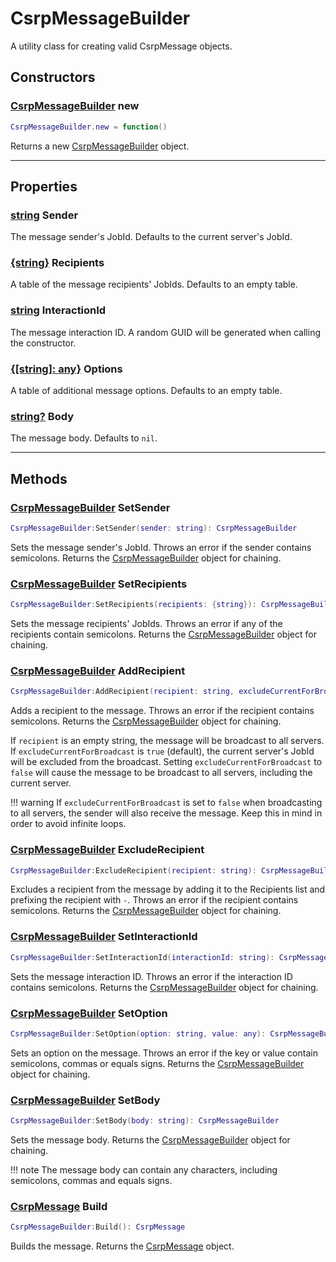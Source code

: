 # CsrpMessageBuilder

A utility class for creating valid CsrpMessage objects.

## Constructors

### [CsrpMessageBuilder](csrpmessagebuilder.md) new

```lua
CsrpMessageBuilder.new = function()
```

Returns a new [CsrpMessageBuilder](csrpmessagebuilder.md) object.

---

## Properties

### [string](https://create.roblox.com/docs/scripting/luau/strings) Sender

The message sender's JobId. Defaults to the current server's JobId.

### [{string}](https://create.roblox.com/docs/scripting/luau/tables) Recipients

A table of the message recipients' JobIds. Defaults to an empty table.

### [string](https://create.roblox.com/docs/scripting/luau/strings) InteractionId

The message interaction ID. A random GUID will be generated when calling the constructor.

### [{[string]: any}](https://create.roblox.com/docs/scripting/luau/tables#dictionaries) Options

A table of additional message options. Defaults to an empty table.

### [string?](https://create.roblox.com/docs/scripting/luau/strings) Body

The message body. Defaults to `nil`.

---

## Methods

### [CsrpMessageBuilder](csrpmessagebuilder.md) SetSender

```lua
CsrpMessageBuilder:SetSender(sender: string): CsrpMessageBuilder
```

Sets the message sender's JobId. Throws an error if the sender contains semicolons. Returns the [CsrpMessageBuilder](csrpmessagebuilder.md) object for chaining.

### [CsrpMessageBuilder](csrpmessagebuilder.md) SetRecipients

```lua
CsrpMessageBuilder:SetRecipients(recipients: {string}): CsrpMessageBuilder
```

Sets the message recipients' JobIds. Throws an error if any of the recipients contain semicolons. Returns the [CsrpMessageBuilder](csrpmessagebuilder.md) object for chaining.

### [CsrpMessageBuilder](csrpmessagebuilder.md) AddRecipient

```lua
CsrpMessageBuilder:AddRecipient(recipient: string, excludeCurrentForBroadcast: boolean?): CsrpMessageBuilder
```

Adds a recipient to the message. Throws an error if the recipient contains semicolons. Returns the [CsrpMessageBuilder](csrpmessagebuilder.md) object for chaining.

If `recipient` is an empty string, the message will be broadcast to all servers. If `excludeCurrentForBroadcast` is `true` (default), the current server's JobId will be excluded from the broadcast. Setting `excludeCurrentForBroadcast` to `false` will cause the message to be broadcast to all servers, including the current server.

!!! warning
    If `excludeCurrentForBroadcast` is set to `false` when broadcasting to all servers, the sender will also receive the message. Keep this in mind in order to avoid infinite loops.

### [CsrpMessageBuilder](csrpmessagebuilder.md) ExcludeRecipient

```lua
CsrpMessageBuilder:ExcludeRecipient(recipient: string): CsrpMessageBuilder
```

Excludes a recipient from the message by adding it to the Recipients list and prefixing the recipient with `-`. Throws an error if the recipient contains semicolons. Returns the [CsrpMessageBuilder](csrpmessagebuilder.md) object for chaining.

### [CsrpMessageBuilder](csrpmessagebuilder.md) SetInteractionId

```lua
CsrpMessageBuilder:SetInteractionId(interactionId: string): CsrpMessageBuilder
```

Sets the message interaction ID. Throws an error if the interaction ID contains semicolons. Returns the [CsrpMessageBuilder](csrpmessagebuilder.md) object for chaining.

### [CsrpMessageBuilder](csrpmessagebuilder.md) SetOption

```lua
CsrpMessageBuilder:SetOption(option: string, value: any): CsrpMessageBuilder
```

Sets an option on the message. Throws an error if the key or value contain semicolons, commas or equals signs. Returns the [CsrpMessageBuilder](csrpmessagebuilder.md) object for chaining.

### [CsrpMessageBuilder](csrpmessagebuilder.md) SetBody

```lua
CsrpMessageBuilder:SetBody(body: string): CsrpMessageBuilder
```

Sets the message body. Returns the [CsrpMessageBuilder](csrpmessagebuilder.md) object for chaining.

!!! note
    The message body can contain any characters, including semicolons, commas and equals signs.

### [CsrpMessage](csrpmessage.md) Build

```lua
CsrpMessageBuilder:Build(): CsrpMessage
```

Builds the message. Returns the [CsrpMessage](csrpmessage.md) object.
